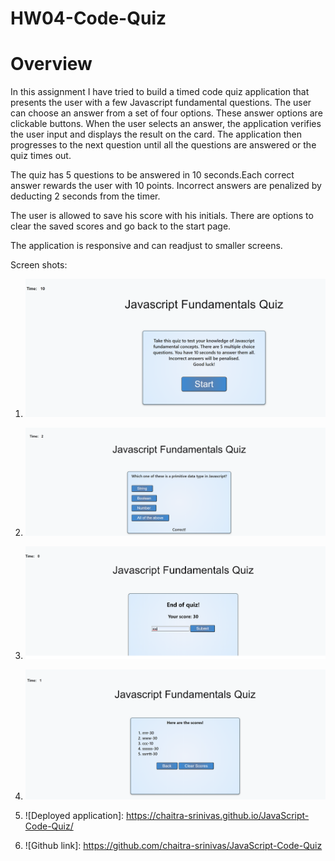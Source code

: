 # HW04-Code-Quiz
# Overview

In this assignment I have tried to build a timed code quiz application that presents the user with a few Javascript fundamental questions. The user can choose an answer from a set of four options. These answer options are clickable buttons. When the user selects an answer, the application verifies the user input and displays the result on the card. The application then progresses to the next question until all the questions are answered or the quiz times out.

The quiz has 5 questions to be answered in 10 seconds.Each correct answer rewards the user with 10 points. Incorrect answers are penalized by deducting 2 seconds from the timer.

The user is allowed to save his score with his initials. There are options to clear the saved scores and go back to the start page.

The application is responsive and can readjust to smaller screens.

Screen shots:
1. ![Main page.](./assets/images/startPage.png)
2. ![Verification.](./assets/images/ansVerification.png)
3. ![Results.](./assets/images/saveResults.png)
4. ![List of scores](./assets/images/listOfStoredScores.png)


1. ![Deployed application]: https://chaitra-srinivas.github.io/JavaScript-Code-Quiz/
2. ![Github link]: https://github.com/chaitra-srinivas/JavaScript-Code-Quiz
